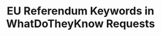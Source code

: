 ---
schema: default
title: EU Referendum Keywords in WhatDoTheyKnow Requests
organization: mySociety Research
notes: 'https://www.mysociety.org/2016/10/19/what-do-we-know-about-the-eu-referendum/'
resources:
  - name: Monthly Keyword Counts
    url: 'https://drive.google.com/open?id=0B4_j_c_hzP89Nml1eDNXLUVDMDg'
    format: csv
license: 'http://www.opendefinition.org/licenses/odc-by'
maintainer: Nick Jackson
maintainer_email: nick@mysociety.org
last_modified: '2016-09-29 13:55 +0100'
more_info: ''
---